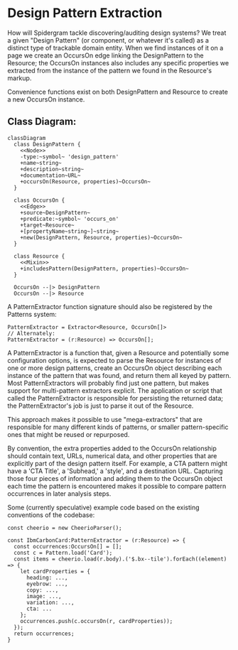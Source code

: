 # Design Pattern Extraction

How will Spidergram tackle discovering/auditing design systems? We treat a given "Design Pattern" (or component, or whatever it's called) as a distinct type of trackable domain entity. When we find instances of it on a page we create an OccursOn edge linking the DesignPattern to the Resource; the OccursOn instances also includes any specific properties we extracted from the instance of the pattern we found in the Resource's markup.

Convenience functions exist on both DesignPattern and Resource to create a new OccursOn instance.

## Class Diagram:

```mermaid
classDiagram
  class DesignPattern {
    <<Node>>
    -type:~symbol~ 'design_pattern'
    +name~string~
    +description~string~
    +documentation~URL~
    +occursOn(Resource, properties)~OccursOn~
  }

  class OccursOn {
    <<Edge>>
    +source~DesignPattern~
    +predicate:~symbol~ 'occurs_on'
    +target~Resource~
    +[propertyName~string~]~string~
    +new(DesignPattern, Resource, properties)~OccursOn~
  }
  
  class Resource {
    <<Mixin>>
    +includesPattern(DesignPattern, properties)~OccursOn~
  }

  OccursOn --|> DesignPattern
  OccursOn --|> Resource
```

A PatternExtractor function signature should also be registered by the Patterns system: 

```
PatternExtractor = Extractor<Resource, OccursOn[]>
// Alternately:
PatternExtractor = (r:Resource) => OccursOn[];
```

A PatternExtractor is a function that, given a Resource and potentially some configuration options, is expected to parse the Resource for instances of one or more design patterns, create an OccursOn object describing each instance of the pattern that was found, and return them all keyed by pattern. Most PatternExtractors will probably find just one pattern, but makes support for multi-pattern extractors explicit. The application or script that called the PatternExtractor is responsible for persisting the returned data; the PatternExtractor's job is just to parse it out of the Resource.

This approach makes it possible to use "mega-extractors" that are responsible for many different kinds of patterns, or smaller pattern-specific ones that might be reused or repurposed.

By convention, the extra properties added to the OccursOn relationship should contain text, URLs, numerical data, and other properties that are explicitly part of the design pattern itself. For example, a CTA pattern might have a 'CTA Title', a 'Subhead,' a 'style', and a destination URL. Capturing those four pieces of information and adding them to the OccursOn object each time the pattern is encountered makes it possible to compare pattern occurrences in later analysis steps.

Some (currently speculative) example code based on the existing conventions of the codebase:

```
const cheerio = new CheerioParser();

const IbmCarbonCard:PatternExtractor = (r:Resource) => {
  const occurrences:OccursOn[] = [];
  const c = Pattern.load('Card');
  const items = cheerio.load(r.body).('$.bx--tile').forEach((element) => {
    let cardProperties = { 
      heading: ...,
      eyebrow: ...,
      copy: ...,
      image: ...,
      variation: ...,
      cta: ...
    };
    occurrences.push(c.occursOn(r, cardProperties));
  });
  return occurrences;
}
```
